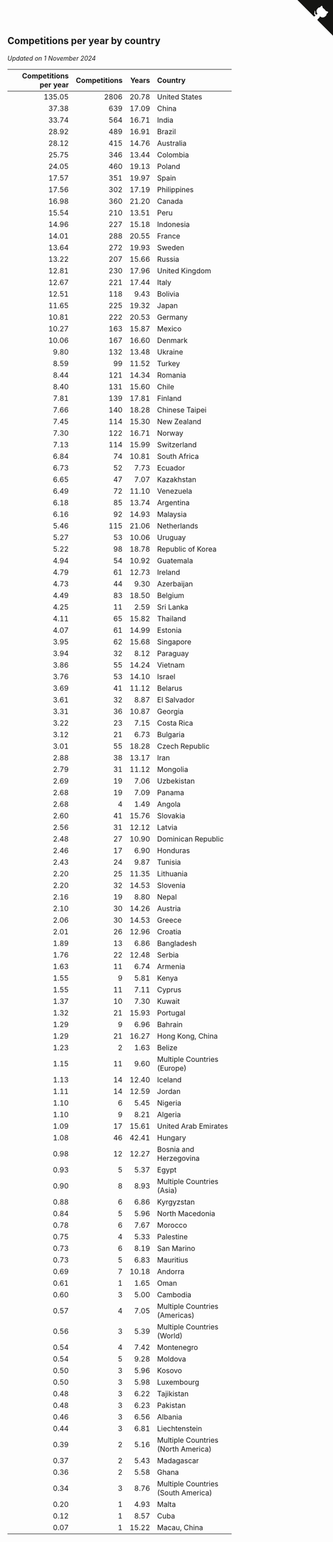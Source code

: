 ## Competitions per year by country

*Updated on  1 November 2024*

| Competitions per year | Competitions | Years | Country |
| ---: | ---: | ---: | :--- |
| 135.05 | 2806 | 20.78 | United States |
| 37.38 | 639 | 17.09 | China |
| 33.74 | 564 | 16.71 | India |
| 28.92 | 489 | 16.91 | Brazil |
| 28.12 | 415 | 14.76 | Australia |
| 25.75 | 346 | 13.44 | Colombia |
| 24.05 | 460 | 19.13 | Poland |
| 17.57 | 351 | 19.97 | Spain |
| 17.56 | 302 | 17.19 | Philippines |
| 16.98 | 360 | 21.20 | Canada |
| 15.54 | 210 | 13.51 | Peru |
| 14.96 | 227 | 15.18 | Indonesia |
| 14.01 | 288 | 20.55 | France |
| 13.64 | 272 | 19.93 | Sweden |
| 13.22 | 207 | 15.66 | Russia |
| 12.81 | 230 | 17.96 | United Kingdom |
| 12.67 | 221 | 17.44 | Italy |
| 12.51 | 118 | 9.43 | Bolivia |
| 11.65 | 225 | 19.32 | Japan |
| 10.81 | 222 | 20.53 | Germany |
| 10.27 | 163 | 15.87 | Mexico |
| 10.06 | 167 | 16.60 | Denmark |
| 9.80 | 132 | 13.48 | Ukraine |
| 8.59 | 99 | 11.52 | Turkey |
| 8.44 | 121 | 14.34 | Romania |
| 8.40 | 131 | 15.60 | Chile |
| 7.81 | 139 | 17.81 | Finland |
| 7.66 | 140 | 18.28 | Chinese Taipei |
| 7.45 | 114 | 15.30 | New Zealand |
| 7.30 | 122 | 16.71 | Norway |
| 7.13 | 114 | 15.99 | Switzerland |
| 6.84 | 74 | 10.81 | South Africa |
| 6.73 | 52 | 7.73 | Ecuador |
| 6.65 | 47 | 7.07 | Kazakhstan |
| 6.49 | 72 | 11.10 | Venezuela |
| 6.18 | 85 | 13.74 | Argentina |
| 6.16 | 92 | 14.93 | Malaysia |
| 5.46 | 115 | 21.06 | Netherlands |
| 5.27 | 53 | 10.06 | Uruguay |
| 5.22 | 98 | 18.78 | Republic of Korea |
| 4.94 | 54 | 10.92 | Guatemala |
| 4.79 | 61 | 12.73 | Ireland |
| 4.73 | 44 | 9.30 | Azerbaijan |
| 4.49 | 83 | 18.50 | Belgium |
| 4.25 | 11 | 2.59 | Sri Lanka |
| 4.11 | 65 | 15.82 | Thailand |
| 4.07 | 61 | 14.99 | Estonia |
| 3.95 | 62 | 15.68 | Singapore |
| 3.94 | 32 | 8.12 | Paraguay |
| 3.86 | 55 | 14.24 | Vietnam |
| 3.76 | 53 | 14.10 | Israel |
| 3.69 | 41 | 11.12 | Belarus |
| 3.61 | 32 | 8.87 | El Salvador |
| 3.31 | 36 | 10.87 | Georgia |
| 3.22 | 23 | 7.15 | Costa Rica |
| 3.12 | 21 | 6.73 | Bulgaria |
| 3.01 | 55 | 18.28 | Czech Republic |
| 2.88 | 38 | 13.17 | Iran |
| 2.79 | 31 | 11.12 | Mongolia |
| 2.69 | 19 | 7.06 | Uzbekistan |
| 2.68 | 19 | 7.09 | Panama |
| 2.68 | 4 | 1.49 | Angola |
| 2.60 | 41 | 15.76 | Slovakia |
| 2.56 | 31 | 12.12 | Latvia |
| 2.48 | 27 | 10.90 | Dominican Republic |
| 2.46 | 17 | 6.90 | Honduras |
| 2.43 | 24 | 9.87 | Tunisia |
| 2.20 | 25 | 11.35 | Lithuania |
| 2.20 | 32 | 14.53 | Slovenia |
| 2.16 | 19 | 8.80 | Nepal |
| 2.10 | 30 | 14.26 | Austria |
| 2.06 | 30 | 14.53 | Greece |
| 2.01 | 26 | 12.96 | Croatia |
| 1.89 | 13 | 6.86 | Bangladesh |
| 1.76 | 22 | 12.48 | Serbia |
| 1.63 | 11 | 6.74 | Armenia |
| 1.55 | 9 | 5.81 | Kenya |
| 1.55 | 11 | 7.11 | Cyprus |
| 1.37 | 10 | 7.30 | Kuwait |
| 1.32 | 21 | 15.93 | Portugal |
| 1.29 | 9 | 6.96 | Bahrain |
| 1.29 | 21 | 16.27 | Hong Kong, China |
| 1.23 | 2 | 1.63 | Belize |
| 1.15 | 11 | 9.60 | Multiple Countries (Europe) |
| 1.13 | 14 | 12.40 | Iceland |
| 1.11 | 14 | 12.59 | Jordan |
| 1.10 | 6 | 5.45 | Nigeria |
| 1.10 | 9 | 8.21 | Algeria |
| 1.09 | 17 | 15.61 | United Arab Emirates |
| 1.08 | 46 | 42.41 | Hungary |
| 0.98 | 12 | 12.27 | Bosnia and Herzegovina |
| 0.93 | 5 | 5.37 | Egypt |
| 0.90 | 8 | 8.93 | Multiple Countries (Asia) |
| 0.88 | 6 | 6.86 | Kyrgyzstan |
| 0.84 | 5 | 5.96 | North Macedonia |
| 0.78 | 6 | 7.67 | Morocco |
| 0.75 | 4 | 5.33 | Palestine |
| 0.73 | 6 | 8.19 | San Marino |
| 0.73 | 5 | 6.83 | Mauritius |
| 0.69 | 7 | 10.18 | Andorra |
| 0.61 | 1 | 1.65 | Oman |
| 0.60 | 3 | 5.00 | Cambodia |
| 0.57 | 4 | 7.05 | Multiple Countries (Americas) |
| 0.56 | 3 | 5.39 | Multiple Countries (World) |
| 0.54 | 4 | 7.42 | Montenegro |
| 0.54 | 5 | 9.28 | Moldova |
| 0.50 | 3 | 5.96 | Kosovo |
| 0.50 | 3 | 5.98 | Luxembourg |
| 0.48 | 3 | 6.22 | Tajikistan |
| 0.48 | 3 | 6.23 | Pakistan |
| 0.46 | 3 | 6.56 | Albania |
| 0.44 | 3 | 6.81 | Liechtenstein |
| 0.39 | 2 | 5.16 | Multiple Countries (North America) |
| 0.37 | 2 | 5.43 | Madagascar |
| 0.36 | 2 | 5.58 | Ghana |
| 0.34 | 3 | 8.76 | Multiple Countries (South America) |
| 0.20 | 1 | 4.93 | Malta |
| 0.12 | 1 | 8.57 | Cuba |
| 0.07 | 1 | 15.22 | Macau, China |


<a href="https://github.com/jonatanklosko/wca_statistics" class="github-corner" aria-label="View source on Github"><svg width="80" height="80" viewBox="0 0 250 250" style="fill:#151513; color:#fff; position: absolute; top: 0; border: 0; right: 0;" aria-hidden="true"><path d="M0,0 L115,115 L130,115 L142,142 L250,250 L250,0 Z"></path><path d="M128.3,109.0 C113.8,99.7 119.0,89.6 119.0,89.6 C122.0,82.7 120.5,78.6 120.5,78.6 C119.2,72.0 123.4,76.3 123.4,76.3 C127.3,80.9 125.5,87.3 125.5,87.3 C122.9,97.6 130.6,101.9 134.4,103.2" fill="currentColor" style="transform-origin: 130px 106px;" class="octo-arm"></path><path d="M115.0,115.0 C114.9,115.1 118.7,116.5 119.8,115.4 L133.7,101.6 C136.9,99.2 139.9,98.4 142.2,98.6 C133.8,88.0 127.5,74.4 143.8,58.0 C148.5,53.4 154.0,51.2 159.7,51.0 C160.3,49.4 163.2,43.6 171.4,40.1 C171.4,40.1 176.1,42.5 178.8,56.2 C183.1,58.6 187.2,61.8 190.9,65.4 C194.5,69.0 197.7,73.2 200.1,77.6 C213.8,80.2 216.3,84.9 216.3,84.9 C212.7,93.1 206.9,96.0 205.4,96.6 C205.1,102.4 203.0,107.8 198.3,112.5 C181.9,128.9 168.3,122.5 157.7,114.1 C157.9,116.9 156.7,120.9 152.7,124.9 L141.0,136.5 C139.8,137.7 141.6,141.9 141.8,141.8 Z" fill="currentColor" class="octo-body"></path></svg></a><style>.github-corner:hover .octo-arm{animation:octocat-wave 560ms ease-in-out}@keyframes octocat-wave{0%,100%{transform:rotate(0)}20%,60%{transform:rotate(-25deg)}40%,80%{transform:rotate(10deg)}}@media (max-width:500px){.github-corner:hover .octo-arm{animation:none}.github-corner .octo-arm{animation:octocat-wave 560ms ease-in-out}}</style>
